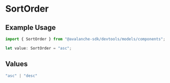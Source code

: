 # SortOrder

## Example Usage

```typescript
import { SortOrder } from "@avalanche-sdk/devtools/models/components";

let value: SortOrder = "asc";
```

## Values

```typescript
"asc" | "desc"
```